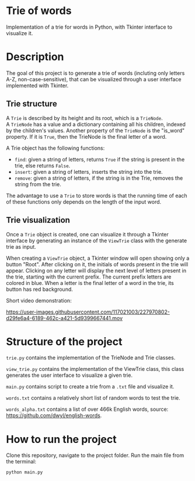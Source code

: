 # Trie of words

Implementation of a trie for words in Python, with Tkinter interface to visualize it.

# Description

The goal of this project is to generate a trie of words (incluting only letters A-Z, non-case-sensitive), that can be visualized through a user interface implemented with Tkinter.

## Trie structure

A `Trie` is described by its height and its root, which is a `TrieNode`.  
A `TrieNode` has a value and a dictionary containing all his children, indexed by the children's values. Another property of the `TrieNode` is the "is_word" property. If it is `True`, then the TrieNode is the final letter of a word.

A Trie object has the following functions:

- `find`: given a string of letters, returns `True` if the string is present in the trie, else returns `False`.
- `insert`: given a string of letters, inserts the string into the trie. 
- `remove`: given a string of letters, if the string is in the Trie, removes the string from the trie.

The advantage to use a `Trie` to store words is that the running time of each of these functions only depends on the length of the input word.

## Trie visualization

Once a `Trie` object is created, one can visualize it through a Tkinter interface by generating an instance of the `ViewTrie` class with the generate trie as input.

When creating a `ViewTrie` object, a Tkinter window will open showing only a button "Root".
After clicking on it, the initials of words present in the trie will appear.
Clicking on any letter will display the next level of letters present in the trie, starting with the current prefix.
The current prefix letters are colored in blue. 
When a letter is the final letter of a word in the trie, its button has red background.

Short video demonstration: 

https://user-images.githubusercontent.com/117021003/227970802-d29fe6a4-6189-462c-a421-5d9399667441.mov

# Structure of the project

`trie.py` contains the implementation of the TrieNode and Trie classes.

`view_trie.py` contains the implementation of the ViewTrie class, this class generates the user interface to visualize a given trie.

`main.py` contains script to create a trie from a `.txt` file and visualize it. 

`words.txt` contains a relatively short list of random words to test the trie.

`words_alpha.txt` contains a list of over 466k English words, source: https://github.com/dwyl/english-words.

# How to run the project
 
Clone this repository, navigate to the project folder.
Run the main file from the terminal:

    python main.py
